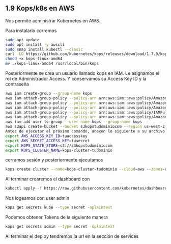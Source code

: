 ## 1.9 Kops/k8s en AWS

Nos permite administrar Kubernetes en AWS.

Para instalarlo corremos

``` bash
sudo apt update
sudo apt install -y awscli
sudo snap install kubectl --clasic
curl -LO https://github.com/kubernetes/kops/releases/download/1.7.0/kops-linux-amd64
chmod +x kops-linux-amd64
mv ./kops-linux-amd64 /usr/local/bin/kops
```

Posteriormente se crea un usuario llamado kops en IAM. Le asignamos el
rol de Administrador Access. Y conservamos su Access Key ID y la
contraseña

``` bash
aws iam create-group --group-name kops
aws iam attach-group-policy --policy-arn arn:aws:iam::aws:policy/AmazonEC2FullAccess --group-name kops
aws iam attach-group-policy --policy-arn arn:aws:iam::aws:policy/AmazonRoute53FullAccess --group-name kops
aws iam attach-group-policy --policy-arn arn:aws:iam::aws:policy/AmazonS3FullAccess --group-name kops
aws iam attach-group-policy --policy-arn arn:aws:iam::aws:policy/IAMFullAccess --group-name kops
aws iam attach-group-policy --policy-arn arn:aws:iam::aws:policy/AmazonVPCFullAccess --group-name kops
aws iam add-user-to-group --user-name kops --group-name kops
aws s3api create-bucket --bucket s3kopstudominiocom --region us-west-2
Antes de ejecutar el próximo comando, anexen lo siguiente a su archivo ~/.bashrc al final:
export AWS_ACCESS_KEY_ID=tuaccesskey
export AWS_SECRET_ACCESS_KEY=tusecret
export KOPS_STATE_STORE=s3://s3kopstudominiocom
export KOPS_CLUSTER_NAME=kops-cluster-tudominio
```

cerramos sesión y posteriormente ejecutamos

``` bash
kops create cluster --name=kops-cluster-tudominio --cloud=aws --zones=us-west-2a --state=s3kopstudominiocom
```

Al terminar crearemos el dashboard con

``` bash
kubectl apply -f https://raw.githubusercontent.com/kubernetes/dashboard/master/src/deploy/recommended/kubernetes-dashboard.yaml
```

Nos logeamos con user admin

``` bash
kops get secrets kube --type secret -oplaintext
```

Podemos obtener Tokens de la siguiente manera

``` bash
kops get secrets admin --type secret -oplaintext
```

Al terminar el deploy tendremos la url en la sección de services

